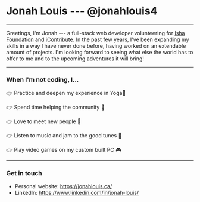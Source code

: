 # Jonah Louis --- @jonahlouis4

----
Greetings, I'm Jonah --- a full-stack web developer volunteering for [Isha Foundation](https://isha.sadhguru.org/ca/en) and [iContribute](https://icontribute.community/#/). In the past few years, I've been expanding my skills in a way I have never done before, having worked on an extendable amount of projects. I'm looking forward to seeing what else the world has to offer to me and to the upcoming adventures it will bring!

---

### When I'm not coding, I...

👉 Practice and deepen my experience in Yoga🧘

👉 Spend time helping the community 🙏

👉 Love to meet new people 👋

👉 Listen to music and jam to the good tunes 🎵

👉 Play video games on my custom built PC 🎮 

---

### Get in touch

 - Personal website: https://jonahlouis.ca/
 - LinkedIn: https://www.linkedin.com/in/jonah-louis/


